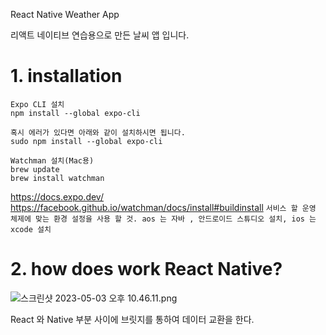 React Native Weather App

리액트 네이티브 연습용으로 만든 날씨 앱 입니다.

# 1. installation
    Expo CLI 설치
    npm install --global expo-cli
    
    혹시 에러가 있다면 아래와 같이 설치하시면 됩니다.
    sudo npm install --global expo-cli
    
    Watchman 설치(Mac용)
    brew update
    brew install watchman

https://docs.expo.dev/
https://facebook.github.io/watchman/docs/install#buildinstall
``서비스 할 운영 체제에 맞는 환경 설정을 사용 할 것. aos 는 자바 , 안드로이드 스튜디오 설치, ios 는 xcode 설치``

# 2. how does work React Native?

![스크린샷 2023-05-03 오후 10.46.11.png](..%2F..%2FDesktop%2F%EC%8A%A4%ED%81%AC%EB%A6%B0%EC%83%B7%202023-05-03%20%EC%98%A4%ED%9B%84%2010.46.11.png)
    

React 와 Native 부분 사이에 브릿지를 통하여 데이터 교환을 한다. 
